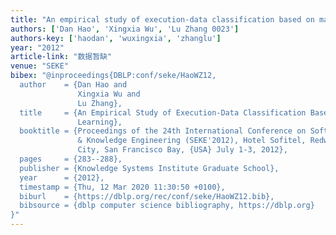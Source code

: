 ```yaml
---
title: "An empirical study of execution-data classification based on machine learning"
authors: ['Dan Hao', 'Xingxia Wu', 'Lu Zhang 0023']
authors-key: ['haodan', 'wuxingxia', 'zhanglu']
year: "2012"
article-link: "数据暂缺"
venue: "SEKE"
bibex: "@inproceedings{DBLP:conf/seke/HaoWZ12,
  author    = {Dan Hao and
               Xingxia Wu and
               Lu Zhang},
  title     = {An Empirical Study of Execution-Data Classification Based on Machine
               Learning},
  booktitle = {Proceedings of the 24th International Conference on Software Engineering
               & Knowledge Engineering (SEKE'2012), Hotel Sofitel, Redwood
               City, San Francisco Bay, {USA} July 1-3, 2012},
  pages     = {283--288},
  publisher = {Knowledge Systems Institute Graduate School},
  year      = {2012},
  timestamp = {Thu, 12 Mar 2020 11:30:50 +0100},
  biburl    = {https://dblp.org/rec/conf/seke/HaoWZ12.bib},
  bibsource = {dblp computer science bibliography, https://dblp.org}
}"
---
```

